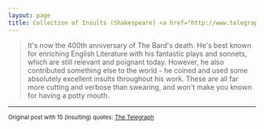 ```yaml
---
layout: page
title: Collection of Insults (Shakespeare) <a href="http://www.telegraph.co.uk/news/2016/04/23/15-great-william-shakespeare-insults-which-are-better-than-swear/" target="_blank"><i class="fa fa-link"></i></a>
---
```


> It's now the 400th anniversary of The Bard's death. He's best known for enriching English Literature with his fantastic plays and sonnets, which are still relevant and poignant today.
> However, he also contributed something else to the world - he coined and used some absolutely excellent insults throughout his work.
> These are all far more cutting and verbose than swearing, and won't make you known for having a potty mouth.

---
<small> Original post with 15 (insulting) quotes: <a href="http://www.telegraph.co.uk/news/2016/04/23/15-great-william-shakespeare-insults-which-are-better-than-swear/" target="_blank">The Telegraph</a> </small>
